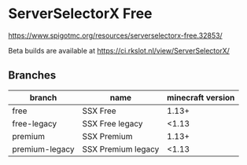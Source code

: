 # ServerSelectorX Free

https://www.spigotmc.org/resources/serverselectorx-free.32853/

Beta builds are available at https://ci.rkslot.nl/view/ServerSelectorX/


## Branches

branch | name | minecraft version
| - | - | -
free | SSX Free | 1.13+
free-legacy | SSX Free legacy | <1.13
premium | SSX Premium | 1.13+
premium-legacy | SSX Premium legacy | <1.13
